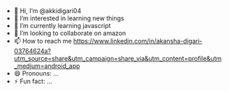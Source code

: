 - 👋 Hi, I’m @akkidigari04
- 👀 I’m interested in learning new things
- 🌱 I’m currently learning javascript
- 💞️ I’m looking to collaborate on amazon
- 📫 How to reach me https://www.linkedin.com/in/akansha-digari-03764624a?utm_source=share&utm_campaign=share_via&utm_content=profile&utm_medium=android_app
- 😄 Pronouns: ...
- ⚡ Fun fact: ...

<!---
akkidigari04/akkidigari04 is a ✨ special ✨ repository because its `README.md` (this file) appears on your GitHub profile.
You can click the Preview link to take a look at your changes.
--->
